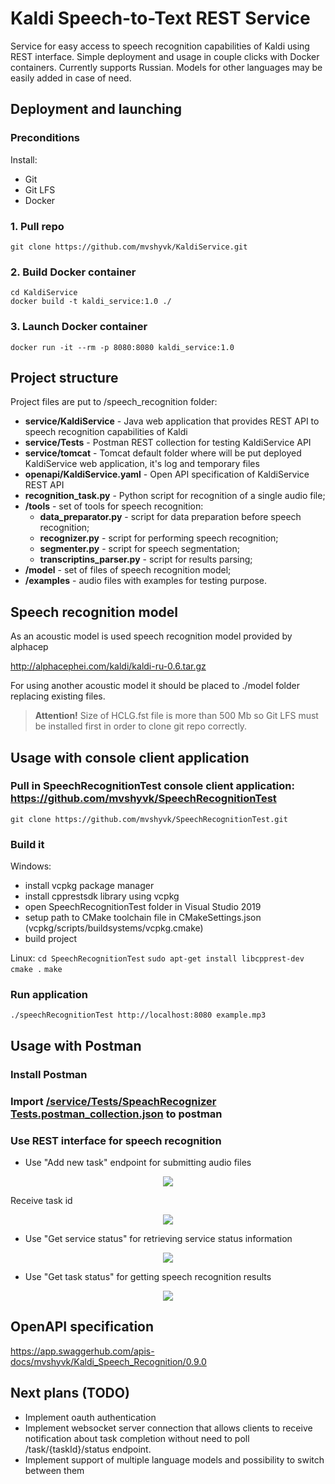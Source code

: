 # Kaldi Speech-to-Text REST Service

Service for easy access to speech recognition capabilities of Kaldi using REST interface.
Simple deployment and usage in couple clicks with Docker containers.
Currently supports Russian. 
Models for other languages may be easily added in case of need.

## Deployment and launching

### Preconditions

Install:
* Git 
* Git LFS 
* Docker

### 1. Pull repo

`git clone https://github.com/mvshyvk/KaldiService.git`

### 2. Build Docker container

`cd KaldiService`<BR>
`docker build -t kaldi_service:1.0 ./`

### 3. Launch Docker container

`docker run -it --rm -p 8080:8080 kaldi_service:1.0`

## Project structure

Project files are put to /speech_recognition folder:
* **service/KaldiService** - Java web application that provides REST API to speech recognition capabilities of Kaldi 
* **service/Tests** - Postman REST collection for testing KaldiService API 
* **service/tomcat** - Tomcat default folder where will be put deployed KaldiService web application, it's log and temporary files
* **openapi/KaldiService.yaml** - Open API specification of KaldiService REST API
* **recognition_task.py** - Python script for recognition of a single audio file;
* **/tools** - set of tools for speech recognition:
    * **data_preparator.py** - script for data preparation before speech recognition;
    * **recognizer.py** - script for performing speech recognition;
    * **segmenter.py** - script for speech segmentation;
    * **transcriptins_parser.py** - script for results parsing;
* **/model** - set of files of speech recognition model;
* **/examples** - audio files with examples for testing purpose.

## Speech recognition model

As an acoustic model is used speech recognition model provided by alphacep

http://alphacephei.com/kaldi/kaldi-ru-0.6.tar.gz

For using another acoustic model it should be placed to ./model folder replacing existing files.

> **Attention!** Size of HCLG.fst file is more than 500 Mb so Git LFS must be installed first in order to clone git repo correctly.

## Usage with console client application
### Pull in SpeechRecognitionTest console client application: https://github.com/mvshyvk/SpeechRecognitionTest
`git clone https://github.com/mvshyvk/SpeechRecognitionTest.git`

### Build it

Windows:  
* install vcpkg package manager
* install cpprestsdk library using vcpkg
* open SpeechRecognitionTest folder in Visual Studio 2019
* setup path to CMake toolchain file in CMakeSettings.json (vcpkg/scripts/buildsystems/vcpkg.cmake)
* build project

Linux:
`cd SpeechRecognitionTest`
`sudo apt-get install libcpprest-dev`
`cmake .`
`make`

### Run application

`./speechRecognitionTest http://localhost:8080 example.mp3`

## Usage with Postman
### Install Postman

### Import [/service/Tests/SpeachRecognizer Tests.postman_collection.json](https://github.com/mvshyvk/KaldiService/blob/master/service/Tests/SpeachRecognizer%20Tests.postman_collection.json) to postman

### Use REST interface for speech recognition

* Use "Add new task" endpoint for submitting audio files
<p align="center">
<img src="service/Tests/images/PostAudioFile.png">
</p>

Receive task id
<p align="center">
<img src="service/Tests/images/TaskIdResponse.png">
</p>

* Use "Get service status" for retrieving service status information
<p align="center">
<img src="service/Tests/images/ServiceStatus.png">
</p>

* Use "Get task status" for getting speech recognition results
<p align="center">
<img src="service/Tests/images/RecognitionResults.png ">
</p>

## OpenAPI specification

https://app.swaggerhub.com/apis-docs/mvshyvk/Kaldi_Speech_Recognition/0.9.0

## Next plans (TODO)

* Implement oauth authentication
* Implement websocket server connection that allows clients to receive notification about task completion without need to poll /task/{taskId}/status endpoint.
* Implement support of multiple language models and possibility to switch between them

